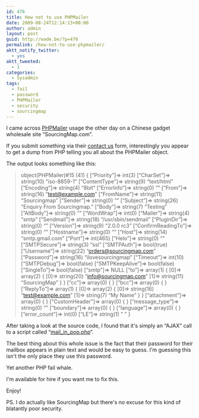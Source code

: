 ```yaml
---
id: 476
title: How not to use PHPMailer
date: 2009-08-24T12:14:13+00:00
author: admin
layout: post
guid: http://wade.be/?p=476
permalink: /how-not-to-use-phpmailer/
aktt_notify_twitter:
  - yes
aktt_tweeted:
  - 1
categories:
  - Sysadmin
tags:
  - fail
  - password
  - PHPMailer
  - security
  - sourcingmap
---
```

<p class="lead">
  I came across <a href="http://phpmailer.worxware.com/">PHPMailer</a> usage the other day on a Chinese gadget wholesale site &#8220;SourcingMap.com&#8221;.
</p>

If you submit something via their [contact us](http://www.sourcingmap.com/contact_us.php) form, interestingly you appear to get a dump from PHP telling you all about the PHPMailer object.

<!--more-->The output looks something like this:

> object(PHPMailer)#15 (41) { [&#8220;Priority&#8221;]=> int(3) [&#8220;CharSet&#8221;]=> string(10) &#8220;iso-8859-1&#8221; [&#8220;ContentType&#8221;]=> string(9) &#8220;text/html&#8221; [&#8220;Encoding&#8221;]=> string(4) &#8220;8bit&#8221; [&#8220;ErrorInfo&#8221;]=> string(0) &#8220;&#8221; [&#8220;From&#8221;]=> string(16) &#8220;test@example.com&#8221; [&#8220;FromName&#8221;]=> string(11) &#8220;Sourcingmap&#8221; [&#8220;Sender&#8221;]=> string(0) &#8220;&#8221; [&#8220;Subject&#8221;]=> string(26) &#8220;Enquiry From Sourcingmap.&#8221; [&#8220;Body&#8221;]=> string(7) &#8220;Testing&#8221; [&#8220;AltBody&#8221;]=> string(0) &#8220;&#8221; [&#8220;WordWrap&#8221;]=> int(0) [&#8220;Mailer&#8221;]=> string(4) &#8220;smtp&#8221; [&#8220;Sendmail&#8221;]=> string(18) &#8220;/usr/sbin/sendmail&#8221; [&#8220;PluginDir&#8221;]=> string(0) &#8220;&#8221; [&#8220;Version&#8221;]=> string(9) &#8220;2.0.0 rc3&#8221; [&#8220;ConfirmReadingTo&#8221;]=> string(0) &#8220;&#8221; [&#8220;Hostname&#8221;]=> string(0) &#8220;&#8221; [&#8220;Host&#8221;]=> string(14) &#8220;smtp.gmail.com&#8221; [&#8220;Port&#8221;]=> int(465) [&#8220;Helo&#8221;]=> string(0) &#8220;&#8221; [&#8220;SMTPSecure&#8221;]=> string(3) &#8220;ssl&#8221; [&#8220;SMTPAuth&#8221;]=> bool(true) [&#8220;Username&#8221;]=> string(22) &#8220;orders@sourcingmap.com&#8221; [&#8220;Password&#8221;]=> string(16) &#8220;ilovesourcingmap&#8221; [&#8220;Timeout&#8221;]=> int(10) [&#8220;SMTPDebug&#8221;]=> bool(false) [&#8220;SMTPKeepAlive&#8221;]=> bool(false) [&#8220;SingleTo&#8221;]=> bool(false) [&#8220;smtp&#8221;]=> NULL [&#8220;to&#8221;]=> array(1) { [0]=> array(2) { [0]=> string(20) &#8220;info@sourcingmap.com&#8221; [1]=> string(11) &#8220;SourcingMap&#8221; } } [&#8220;cc&#8221;]=> array(0) { } [&#8220;bcc&#8221;]=> array(0) { } [&#8220;ReplyTo&#8221;]=> array(1) { [0]=> array(2) { [0]=> string(16) &#8220;test@example.com&#8221; [1]=> string(7) &#8220;My Name&#8221; } } [&#8220;attachment&#8221;]=> array(0) { } [&#8220;CustomHeader&#8221;]=> array(0) { } [&#8220;message\_type&#8221;]=> string(0) &#8220;&#8221; [&#8220;boundary&#8221;]=> array(0) { } [&#8220;language&#8221;]=> array(0) { } [&#8220;error\_count&#8221;]=> int(0) [&#8220;LE&#8221;]=> string(1) &#8221; &#8221; }

After taking a look at the source code, I found that it's simply an &#8220;AJAX&#8221; call to a script called &#8220;[mail\_in\_pop.php](http://www.sourcingmap.com/mail_in_pop.php)&#8220;.

The best thing about this whole issue is the fact that their password for their mailbox appears in plain text and would be easy to guess. I'm guessing this isn't the only place they use this password.

Yet another PHP fail whale.

I'm available for hire if you want me to fix this.

Enjoy!

PS. I do actually like SourcingMap but there's no excuse for this kind of blatantly poor security.

<div id="_mcePaste" style="overflow: hidden; position: absolute; left: -10000px; top: 0px; width: 1px; height: 1px;">
  object(PHPMailer)#15 (41) { [&#8220;Priority&#8221;]=> int(3) [&#8220;CharSet&#8221;]=> string(10) &#8220;iso-8859-1&#8221; [&#8220;ContentType&#8221;]=> string(9) &#8220;text/html&#8221; [&#8220;Encoding&#8221;]=> string(4) &#8220;8bit&#8221; [&#8220;ErrorInfo&#8221;]=> string(0) &#8220;&#8221; [&#8220;From&#8221;]=> string(16) &#8220;test@example.com&#8221; [&#8220;FromName&#8221;]=> string(11) &#8220;Sourcingmap&#8221; [&#8220;Sender&#8221;]=> string(0) &#8220;&#8221; [&#8220;Subject&#8221;]=> string(26) &#8220;Enquiry From Sourcingmap.&#8221; [&#8220;Body&#8221;]=> string(7) &#8220;Testing&#8221; [&#8220;AltBody&#8221;]=> string(0) &#8220;&#8221; [&#8220;WordWrap&#8221;]=> int(0) [&#8220;Mailer&#8221;]=> string(4) &#8220;smtp&#8221; [&#8220;Sendmail&#8221;]=> string(18) &#8220;/usr/sbin/sendmail&#8221; [&#8220;PluginDir&#8221;]=> string(0) &#8220;&#8221; [&#8220;Version&#8221;]=> string(9) &#8220;2.0.0 rc3&#8221; [&#8220;ConfirmReadingTo&#8221;]=> string(0) &#8220;&#8221; [&#8220;Hostname&#8221;]=> string(0) &#8220;&#8221; [&#8220;Host&#8221;]=> string(14) &#8220;smtp.gmail.com&#8221; [&#8220;Port&#8221;]=> int(465) [&#8220;Helo&#8221;]=> string(0) &#8220;&#8221; [&#8220;SMTPSecure&#8221;]=> string(3) &#8220;ssl&#8221; [&#8220;SMTPAuth&#8221;]=> bool(true) [&#8220;Username&#8221;]=> string(22) &#8220;orders@sourcingmap.com&#8221; [&#8220;Password&#8221;]=> string(16) &#8220;ilovesourcingmap&#8221; [&#8220;Timeout&#8221;]=> int(10) [&#8220;SMTPDebug&#8221;]=> bool(false) [&#8220;SMTPKeepAlive&#8221;]=> bool(false) [&#8220;SingleTo&#8221;]=> bool(false) [&#8220;smtp&#8221;]=> NULL [&#8220;to&#8221;]=> array(1) { [0]=> array(2) { [0]=> string(20) &#8220;info@sourcingmap.com&#8221; [1]=> string(11) &#8220;SourcingMap&#8221; } } [&#8220;cc&#8221;]=> array(0) { } [&#8220;bcc&#8221;]=> array(0) { } [&#8220;ReplyTo&#8221;]=> array(1) { [0]=> array(2) { [0]=> string(16) &#8220;test@example.com&#8221; [1]=> string(7) &#8220;My Name&#8221; } } [&#8220;attachment&#8221;]=> array(0) { } [&#8220;CustomHeader&#8221;]=> array(0) { } [&#8220;message_type&#8221;]=> string(0) &#8220;&#8221; [&#8220;boundary&#8221;]=> array(0) { } [&#8220;language&#8221;]=> array(0) { } [&#8220;error_count&#8221;]=> int(0) [&#8220;LE&#8221;]=> string(1) &#8221; &#8221; } <strong><span style="color: red;">Your enquiry has been successfully sent to the Store Owner.</span></strong>
</div>